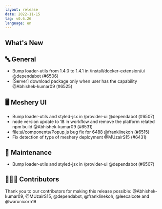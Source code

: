 ```yaml
---
layout: release
date: 2022-11-15
tag: v0.6.26
language: en
---
```


## What's New

## 🔤 General

- Bump loader-utils from 1.4.0 to 1.4.1 in /install/docker-extension/ui @dependabot (#6506)
- [Server] download package only when user has the capability @Abhishek-kumar09 (#6525)

## 🖥 Meshery UI

- Bump loader-utils and styled-jsx in /provider-ui @dependabot (#6507)
- node version update to 18 in workflow and remove the platform related npm build @Abhishek-kumar09 (#6531)
- file:ui/components/Popup.js bug fix for 6488 @franklinekoh (#6515)
- Fix detection of type of meshery deployment @MUzairS15 (#6431)

## 🧰 Maintenance

- Bump loader-utils and styled-jsx in /provider-ui @dependabot (#6507)

## 👨🏽‍💻 Contributors

Thank you to our contributors for making this release possible:
@Abhishek-kumar09, @MUzairS15, @dependabot, @franklinekoh, @leecalcote and @warunicorn19
